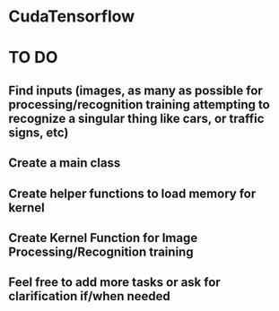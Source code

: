 # CudaTensorflow

# TO DO


## Find inputs (images, as many as possible for processing/recognition training attempting to recognize a singular thing like cars, or traffic signs, etc)
## Create a main class
## Create helper functions to load memory for kernel
## Create Kernel Function for Image Processing/Recognition training

## Feel free to add more tasks or ask for clarification if/when needed
